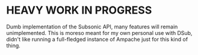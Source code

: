 # HEAVY WORK IN PROGRESS

Dumb implementation of the Subsonic API, many features will remain unimplemented.
This is moreso meant for my own personal use with DSub, didn't like running a full-fledged instance of Ampache just for this kind of thing.